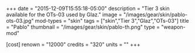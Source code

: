 +++
date = "2015-12-09T15:55:18-05:00"
description = "Tier 3 skin available for the OTs-03 used by Glaz."
image = "/images/gear/skin/pablo-ots-03.jpg"
mod-types = "skin"
tags = ["skin","Tier 3","Glaz","OTs-03"]
title = "Pablo"
thumbnail = "/images/gear/skin/pablo-th.png"
type = "weapon-mod"

[cost]
  renown = "12000"
  credits = "320"
  units = ""
+++
